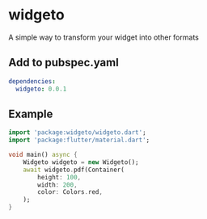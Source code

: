 # widgeto

A simple way to transform your widget into other formats

## Add to pubspec.yaml

```yaml
dependencies:
  widgeto: 0.0.1
```

## Example

```dart
import 'package:widgeto/widgeto.dart';
import 'package:flutter/material.dart';

void main() async {
    Widgeto widgeto = new Widgeto();
    await widgeto.pdf(Container(
        height: 100,
        width: 200,
        color: Colors.red,
    );
}
```

